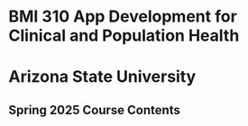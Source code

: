 # BMI 310 App Development for Clinical and Population Health
# Arizona State University

## Spring 2025 Course Contents

